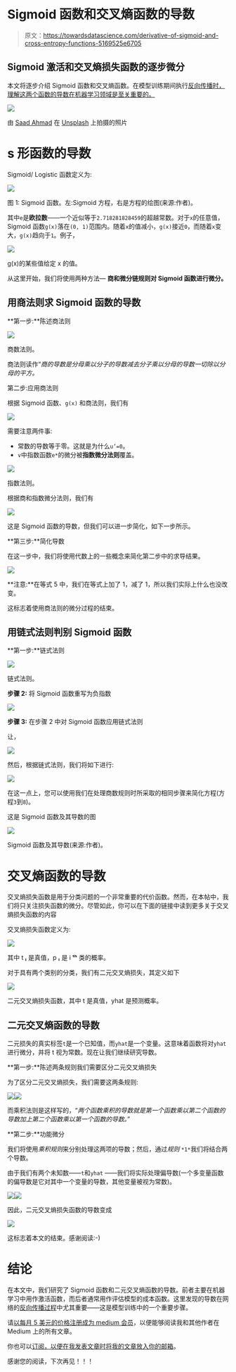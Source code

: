 # Sigmoid 函数和交叉熵函数的导数

> 原文：<https://towardsdatascience.com/derivative-of-sigmoid-and-cross-entropy-functions-5169525e6705>

## Sigmoid 激活和交叉熵损失函数的逐步微分

本文将逐步介绍 Sigmoid 函数和交叉熵函数。在模型训练期间执行[反向传播时，理解这两个函数的导数在机器学习领域是至关重要的。](/how-does-back-propagation-work-in-neural-networks-with-worked-example-bc59dfb97f48)

![](img/240454419616ee09c3850a80117a48e9.png)

由 [Saad Ahmad](https://unsplash.com/@saadahmad_umn?utm_source=medium&utm_medium=referral) 在 [Unsplash](https://unsplash.com?utm_source=medium&utm_medium=referral) 上拍摄的照片

# s 形函数的导数

Sigmoid/ Logistic 函数定义为:

![](img/659b7763e4a476596347c1e9c3bcfe38.png)

图 1: Sigmoid 函数。左:Sigmoid 方程，右是方程的绘图(来源:作者)。

其中`e`是**欧拉数**——一个近似等于`2.718281828459`的超越常数。对于`x`的任意值，Sigmoid 函数`g(x)`落在`(0, 1)`范围内。随着`x`的值减小，`g(x)`接近`0`，而随着`x`变大，`g(x)`趋向于`1`。例子，

![](img/765181c6d429a1f78f8cedd4e97ab8a3.png)

g(x)的某些值给定 x 的值。

从这里开始，我们将使用两种方法— **商和微分链规则对 Sigmoid 函数进行微分。**

## 用商法则求 Sigmoid 函数的导数

**第一步:**陈述商法则

![](img/f08e7fdc48877032d597530cda24987c.png)

商数法则。

商法则读作“*商的导数是分母乘以分子的导数减去分子乘以分母的导数一切除以分母的平方。*

第二步:应用商法则

根据 Sigmoid 函数、`g(x)` 和商法则，我们有

![](img/5ae30d3f5a8ad3147c251b5c2d6a61e6.png)

需要注意两件事:

*   常数的导数等于零。这就是为什么`u’=0`。
*   `v`中指数函数`e*`的微分被**指数微分法则**覆盖。

![](img/d137e42c24c82ba14dacfef1f5744be6.png)

指数法则。

根据商和指数微分法则，我们有

![](img/99ad1f72c8f189c428bb77361f49581d.png)

这是 Sigmoid 函数的导数，但我们可以进一步简化，如下一步所示。

**第三步:**简化导数

在这一步中，我们将使用代数上的一些概念来简化第二步中的求导结果。

![](img/e03ac2c80198be9c543c4f4589db13cd.png)

**注意:**在等式 5 中，我们在等式上加了 1，减了 1，所以我们实际上什么也没改变。

这标志着使用商法则的微分过程的结束。

## 用链式法则判别 Sigmoid 函数

**第一步:**链式法则

![](img/0d1754544529904d45b39456b0372025.png)

链式法则。

**步骤 2:** 将 Sigmoid 函数重写为负指数

![](img/9143d5aa5d7b1a7f54fcf5d967c568c8.png)

**步骤 3:** 在步骤 2 中对 Sigmoid 函数应用链式法则

让，

![](img/a434eb9e5d9d3907e9b261ad388d68a4.png)

然后，根据链式法则，我们将如下进行:

![](img/7e7c4e03bf5ae079e7bbda8c19a36f17.png)

在这一点上，您可以使用我们在处理商数规则时所采取的相同步骤来简化方程(方程`3`到`8`)。

这是 Sigmoid 函数及其导数的图

![](img/c461ea2400bb83789c93d498cfbf1564.png)

Sigmoid 函数及其导数(来源:作者)。

# 交叉熵函数的导数

交叉熵损失函数是用于分类问题的一个非常重要的代价函数。然而，在本帖中，我们将只关注损失函数的微分。尽管如此，你可以在下面的链接中读到更多关于交叉熵损失函数的内容

</cross-entropy-loss-function-f38c4ec8643e>  

交叉熵损失函数定义为:

![](img/6ce89e3564004aa1710ec8b165db8427.png)

其中 t **ᵢ** 是真值，p **ᵢ** 是 i **ᵗʰ** 类的概率。

对于具有两个类别的分类，我们有二元交叉熵损失，其定义如下

![](img/b0041051a504b459e8f39fd222a8e2ba.png)

二元交叉熵损失函数，其中 t 是真值，yhat 是预测概率。

## 二元交叉熵函数的导数

二元损失的真实标签`t`是一个已知值，而`yhat`是一个变量。这意味着函数将对`yhat`进行微分，并将 t 视为常数。现在让我们继续研究导数。

**第一步:**陈述两条规则我们需要区分二元交叉熵损失

为了区分二元交叉熵损失，我们需要这两条规则:

![](img/eed1d8f2afdffa7df0090c16d70a8931.png)![](img/f00400cd3dc5b55ce62fca45c1b896a4.png)

而乘积法则是这样写的，“*两个函数乘积的导数就是第一个函数乘以第二个函数的导数加上第二个函数乘以第一个函数的导数。*”

**第二步:**功能微分

我们将使用*乘积规则*来分别处理这两项的导数；然后，通过*规则* `*1*`我们将结合两个导数。

由于我们有两个未知数——`t`和`yhat` ——我们将实际处理偏导数(一个多变量函数的偏导数是它对其中一个变量的导数，其他变量被视为常数)。

![](img/2ed8a3be18dcec1effcffcd86753b666.png)![](img/f135d8ef3f40ef6e716a6d75df72b62a.png)

因此，二元交叉熵损失函数的导数变成

![](img/6d4fb703c9ebc1acc8ae43cf9cafbde6.png)

这标志着本文的结束。感谢阅读:-)

# 结论

在本文中，我们研究了 Sigmoid 函数和二元交叉熵函数的导数。前者主要在机器学习中用作激活函数，而后者通常用作评估模型的成本函数。这里发现的导数在网络的[反向传播过程](/how-does-back-propagation-work-in-neural-networks-with-worked-example-bc59dfb97f48)中尤其重要——这是模型训练中的一个重要步骤。

请[以每月 5 美元的价格注册成为 medium 会员](https://medium.com/@kiprono_65591/membership)，以便能够阅读我和其他作者在 Medium 上的所有文章。

你也可以[订阅，以便在我发表文章时将我的文章放入你的邮箱](https://medium.com/subscribe/@kiprono_65591)。

感谢您的阅读，下次再见！！！